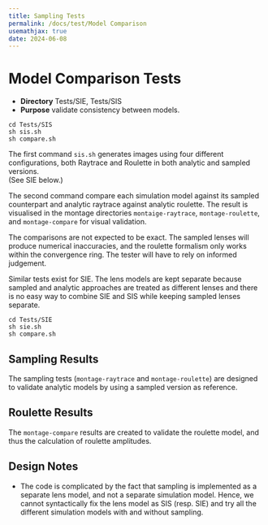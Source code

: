```yaml
---
title: Sampling Tests
permalink: /docs/test/Model Comparison
usemathjax: true
date: 2024-06-08
---
```



# Model Comparison Tests

+ **Directory** Tests/SIE, Tests/SIS
+ **Purpose** validate consistency between models.

```
cd Tests/SIS
sh sis.sh
sh compare.sh
```

The first command `sis.sh` generates images using four different configurations,
both Raytrace and Roulette in both analytic and sampled versions.  
(See SIE below.)

The second command compare each simulation model against its sampled counterpart and
analytic raytrace against analytic roulette.  The result is visualised in the montage
directories `montaige-raytrace`, `montage-roulette`, and `montage-compare` for visual
validation.

The comparisons are not expected to be exact.  The sampled lenses will produce numerical
inaccuracies, and the roulette formalism only works within the convergence ring.
The tester will have to rely on informed judgement.

Similar tests exist for SIE.  The lens models are kept separate because sampled and
analytic approaches are treated as different lenses and there is no easy way to combine
SIE and SIS while keeping sampled lenses separate.

```
cd Tests/SIE
sh sie.sh
sh compare.sh
```

## Sampling Results

The sampling tests (`montage-raytrace` and `montage-roulette`) are designed
to validate analytic models by using a sampled version as reference. 

## Roulette Results

The `montage-compare` results are created to validate the roulette model,
and thus the calculation of roulette amplitudes.

## Design Notes

+ The code is complicated by the fact that sampling is implemented as
  a separate lens model, and not a separate simulation model.
  Hence, we cannot syntactically fix the lens model as SIS (resp. SIE)
  and try all the different simulation models with and without sampling.
